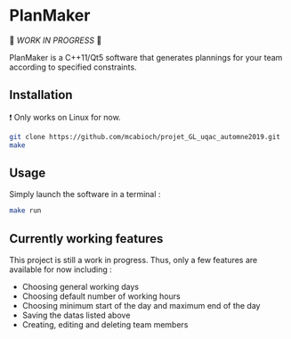 # PlanMaker

🔨 *WORK IN PROGRESS* 🔨

PlanMaker is a C++11/Qt5 software that generates plannings for your team according to specified constraints.


## Installation
❗ Only works on Linux for now.
```bash
git clone https://github.com/mcabioch/projet_GL_uqac_automne2019.git
make
```
## Usage
Simply launch the software in a terminal :
```bash
make run
```

## Currently working features

This project is still a work in progress. Thus, only a few features are available for now including : 
- Choosing general working days
- Choosing default number of working hours
- Choosing minimum start of the day and maximum end of the day
- Saving the datas listed above
- Creating, editing and deleting team members
